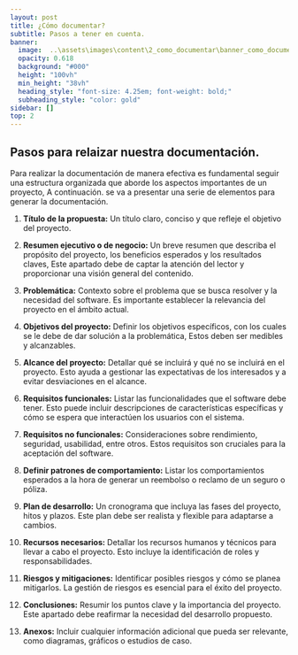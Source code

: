 ```yaml
---
layout: post
title: ¿Cómo documentar?
subtitle: Pasos a tener en cuenta.
banner:
  image:  ..\assets\images\content\2_como_documentar\banner_como_documentar.jpg
  opacity: 0.618
  background: "#000"
  height: "100vh"
  min_height: "38vh"
  heading_style: "font-size: 4.25em; font-weight: bold;"
  subheading_style: "color: gold"
sidebar: []
top: 2
---
```


## Pasos para relaizar nuestra documentación.

Para realizar la documentación de manera efectiva es fundamental seguir una estructura organizada que aborde los aspectos importantes de un proyecto, A continuación. se va a presentar una serie de elementos para generar la documentación.

1. **Título de la propuesta:** Un título claro, conciso y que refleje el objetivo del proyecto.

2. **Resumen ejecutivo o de negocio:** Un breve resumen que describa el propósito del proyecto, los beneficios esperados y los resultados claves, Este apartado debe de captar la atención del lector y proporcionar una visión general del contenido.

3. **Problemática:** Contexto sobre el problema que se busca resolver y la necesidad del software. Es importante establecer la relevancia del proyecto en el ámbito actual.

4. **Objetivos del proyecto:** Definir los objetivos específicos, con los cuales se le debe de dar solución a la problemática, Estos deben ser medibles y alcanzables.

5. **Alcance del proyecto:** Detallar qué se incluirá y qué no se incluirá en el proyecto. Esto ayuda a gestionar las expectativas de los interesados y a evitar desviaciones en el alcance.

6. **Requisitos funcionales:** Listar las funcionalidades que el software debe tener. Esto puede incluir descripciones de características específicas y cómo se espera que interactúen los usuarios con el sistema.

7. **Requisitos no funcionales:** Consideraciones sobre rendimiento, seguridad, usabilidad, entre otros. Estos requisitos son cruciales para la aceptación del software.

8. **Definir patrones de comportamiento:** Listar los comportamientos esperados a la hora de generar un reembolso o reclamo de un seguro o póliza.

9. **Plan de desarrollo:** Un cronograma que incluya las fases del proyecto, hitos y plazos. Este plan debe ser realista y flexible para adaptarse a cambios.

10. **Recursos necesarios:** Detallar los recursos humanos y técnicos para llevar a cabo el proyecto. Esto incluye la identificación de roles y responsabilidades.

11. **Riesgos y mitigaciones:** Identificar posibles riesgos y cómo se planea mitigarlos. La gestión de riesgos es esencial para el éxito del proyecto.

12. **Conclusiones:** Resumir los puntos clave y la importancia del proyecto. Este apartado debe reafirmar la necesidad del desarrollo propuesto.

13. **Anexos:** Incluir cualquier información adicional que pueda ser relevante, como diagramas, gráficos o estudios de caso.
